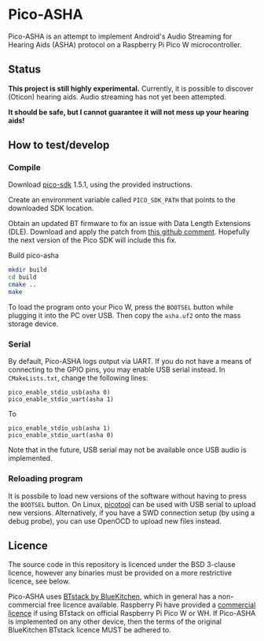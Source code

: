 # Pico-ASHA

Pico-ASHA is an attempt to implement Android's Audio Streaming for Hearing Aids (ASHA) protocol on a Raspberry Pi Pico W microcontroller.

## Status

**This project is still highly experimental.** Currently, it is possible to discover (Oticon) hearing aids. Audio streaming has not yet been attempted.

**It should be safe, but I cannot guarantee it will not mess up your hearing aids!**

## How to test/develop

### Compile

Download [pico-sdk](https://github.com/raspberrypi/pico-sdk) 1.5.1, using the provided instructions.

Create an environment variable called `PICO_SDK_PATH` that points to the downloaded SDK location.

Obtain an updated BT firmware to fix an issue with Data Length Extensions (DLE). Download and apply the patch from [this github comment](https://github.com/raspberrypi/pico-sdk/issues/1465#issuecomment-1739329635). Hopefully the next version of the Pico SDK will include this fix.

Build pico-asha
```sh
mkdir build
cd build
cmake ..
make
```

To load the program onto your Pico W, press the `BOOTSEL` button while plugging it into the PC over USB. Then copy the `asha.uf2` onto the mass storage device.

### Serial

By default, Pico-ASHA logs output via UART. If you do not have a means of connecting to the GPIO pins, you may enable USB serial instead. In `CMakeLists.txt`, change the following lines:

```
pico_enable_stdio_usb(asha 0)
pico_enable_stdio_uart(asha 1)
```
To

```
pico_enable_stdio_usb(asha 1)
pico_enable_stdio_uart(asha 0)
```

Note that in the future, USB serial may not be available once USB audio is implemented.

### Reloading program

It is possbile to load new versions of the software without having to press the `BOOTSEL` button. On Linux, [picotool](https://github.com/raspberrypi/picotool) can be used with USB serial to upload new versions. Alternatively, if you have a SWD connection setup (by using a debug probe), you can use OpenOCD to upload new files instead.

## Licence

The source code in this repository is licenced under the BSD 3-clause licence, however any binaries must be provided on a more restrictive licence, see below.

Pico-ASHA uses [BTstack by BlueKitchen](https://github.com/bluekitchen/btstack), which in general has a non-commercial free licence available. Raspberry Pi have provided a [commercial licence](https://github.com/raspberrypi/pico-sdk/blob/master/src/rp2_common/pico_btstack/LICENSE.RP) if using BTstack on official Raspberry Pi Pico W or WH. If Pico-ASHA is implemented on any other device, then the terms of the original BlueKitchen BTstack licence MUST be adhered to.